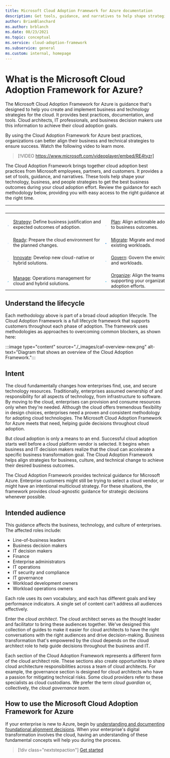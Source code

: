 ```yaml
---
title: Microsoft Cloud Adoption Framework for Azure documentation
description: Get tools, guidance, and narratives to help shape strategies and drive desired business outcomes during your cloud adoption journey.
author: BrianBlanchard
ms.author: brblanch
ms.date: 08/23/2021
ms.topic: conceptual
ms.service: cloud-adoption-framework
ms.subservice: general
ms.custom: internal, homepage
---
```


# What is the Microsoft Cloud Adoption Framework for Azure?

The Microsoft Cloud Adoption Framework for Azure is guidance that's designed to help you create and implement business and technology strategies for the cloud. It provides best practices, documentation, and tools. Cloud architects, IT professionals, and business decision makers use this information to achieve their cloud adoption goals.

By using the Cloud Adoption Framework for Azure best practices, organizations can better align their business and technical strategies to ensure success. Watch the following video to learn more.

<!-- markdownlint-disable MD034 -->

> [!VIDEO https://www.microsoft.com/videoplayer/embed/RE4tyzr]

<!-- markdownlint-enable MD034 -->

The Cloud Adoption Framework brings together cloud adoption best practices from Microsoft employees, partners, and customers. It provides a set of tools, guidance, and narratives. These tools help shape your technology, business, and people strategies to get the best business outcomes during your cloud adoption effort. Review the guidance for each methodology below, providing you with easy access to the right guidance at the right time.

| <span title="Icon">&nbsp;</span> | <span title="Description">&nbsp;</span> | <span title="Icon">&nbsp;</span> | <span title="Description">&nbsp;</span> |
|--|--|--|--|
| <br> ![Strategy icon](./_images/icons/strategy.png) | <br> [Strategy](./strategy/index.md):&nbsp;Define&nbsp;business&nbsp;justification&nbsp;and expected outcomes of adoption. | <br> ![Plan icon](./_images/icons/plan.png) | <br> [Plan](./plan/index.md):&nbsp;Align&nbsp;actionable&nbsp;adoption&nbsp;plans to business outcomes. |
| <br> ![Ready icon](./_images/icons/ready.png)       | <br> [Ready](./ready/index.md): Prepare the cloud environment for the planned changes. | <br> ![Migrate icon](./_images/icons/adopt.png) | <br> [Migrate](./migrate/index.md): Migrate and modernize existing workloads. |
| <br> ![Innovate icon](./_images/icons/innovate.png) | <br> [Innovate](./innovate/index.md): Develop new cloud-native or hybrid solutions. | <br> ![Govern icon](./_images/icons/govern.png) | <br> [Govern](./govern/index.md): Govern the environment and workloads. |
| <br> ![Manage icon](./_images/icons/manage.png)     | <br> [Manage](./manage/index.md): Operations management for cloud and hybrid solutions. | <br> ![Organize icon](./_images/icons/organize.png) | <br> [Organize](./organize/index.md): Align the teams and roles supporting your organization's cloud adoption efforts. |

## Understand the lifecycle

Each methodology above is part of a broad cloud adoption lifecycle. The Cloud Adoption Framework is a full lifecycle framework that supports customers throughout each phase of adoption. The framework uses methodologies as approaches to overcoming common blockers, as shown here:

:::image type="content" source="./_images/caf-overview-new.png" alt-text="Diagram that shows an overview of the Cloud Adoption Framework.":::

## Intent

The cloud fundamentally changes how enterprises find, use, and secure technology resources. Traditionally, enterprises assumed ownership of and responsibility for all aspects of technology, from infrastructure to software. By moving to the cloud, enterprises can provision and consume resources only when they're needed. Although the cloud offers tremendous flexibility in design choices, enterprises need a proven and consistent methodology for adopting cloud technologies. The Microsoft Cloud Adoption Framework for Azure meets that need, helping guide decisions throughout cloud adoption.

But cloud adoption is only a means to an end. Successful cloud adoption starts well before a cloud platform vendor is selected. It begins when business and IT decision makers realize that the cloud can accelerate a specific business transformation goal. The Cloud Adoption Framework helps align strategies for business, culture, and technical change to achieve their desired business outcomes.

The Cloud Adoption Framework provides technical guidance for Microsoft Azure. Enterprise customers might still be trying to select a cloud vendor, or might have an intentional multicloud strategy. For these situations, the framework provides cloud-agnostic guidance for strategic decisions whenever possible.

## Intended audience

This guidance affects the business, technology, and culture of enterprises. The affected roles include:

- Line-of-business leaders
- Business decision makers
- IT decision makers
- Finance
- Enterprise administrators
- IT operations
- IT security and compliance
- IT governance
- Workload development owners
- Workload operations owners

Each role uses its own vocabulary, and each has different goals and key performance indicators. A single set of content can't address all audiences effectively.

Enter the *cloud architect*. The cloud architect serves as the thought leader and facilitator to bring these audiences together. We've designed this collection of guides to make it easier for cloud architects to have the right conversations with the right audiences and drive decision-making. Business transformation that's empowered by the cloud depends on the cloud architect role to help guide decisions throughout the business and IT.

Each section of the Cloud Adoption Framework represents a different form of the cloud architect role. These sections also create opportunities to share cloud architecture responsibilities across a team of cloud architects. For example, the governance section is designed for cloud architects who have a passion for mitigating technical risks. Some cloud providers refer to these specialists as cloud custodians. We prefer the term *cloud guardian* or, collectively, the *cloud governance team*.

## How to use the Microsoft Cloud Adoption Framework for Azure

If your enterprise is new to Azure, begin by [understanding and documenting foundational alignment decisions](./get-started/cloud-concepts.md). When your enterprise's digital transformation involves the cloud, having an understanding of these fundamental concepts will help you during the process.

<!-- docutune:ignoreNextStep -->

> [!div class="nextstepaction"]
> [Get started](./get-started/index.md)
